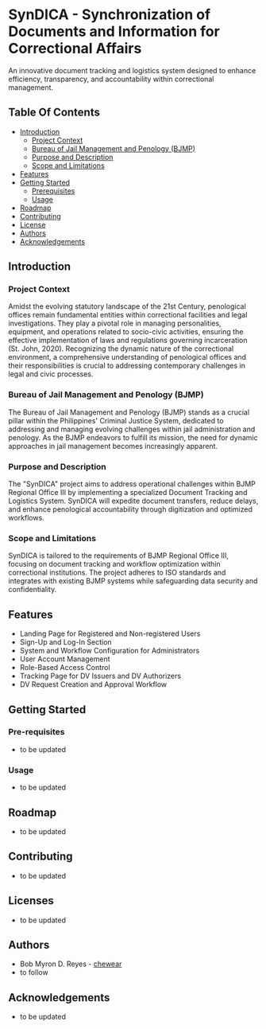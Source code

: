 # SynDICA - Synchronization of Documents and Information for Correctional Affairs

An innovative document tracking and logistics system designed to enhance efficiency, transparency, and accountability within correctional management.


## Table Of Contents
- [Introduction](#introduction)
  - [Project Context](#project-context)
  - [Bureau of Jail Management and Penology (BJMP)](#bjmp)
  - [Purpose and Description](#purpose-and-description)
  - [Scope and Limitations](#scope-and-limitations)
- [Features](#features)
- [Getting Started](#getting-started)
  - [Prerequisites](#prerequisites)
  - [Usage](#usage)
- [Roadmap](#roadmap)
- [Contributing](#contributing)
- [License](#license)
- [Authors](#authors)
- [Acknowledgements](#acknowledgements)

## Introduction

### Project Context

Amidst the evolving statutory landscape of the 21st Century, penological offices remain fundamental entities within correctional facilities and legal investigations. They play a pivotal role in managing personalities, equipment, and operations related to socio-civic activities, ensuring the effective implementation of laws and regulations governing incarceration (St. John, 2020). Recognizing the dynamic nature of the correctional environment, a comprehensive understanding of penological offices and their responsibilities is crucial to addressing contemporary challenges in legal and civic processes.

### Bureau of Jail Management and Penology (BJMP)

The Bureau of Jail Management and Penology (BJMP) stands as a crucial pillar within the Philippines' Criminal Justice System, dedicated to addressing and managing evolving challenges within jail administration and penology. As the BJMP endeavors to fulfill its mission, the need for dynamic approaches in jail management becomes increasingly apparent.

### Purpose and Description

The "SynDICA" project aims to address operational challenges within BJMP Regional Office III by implementing a specialized Document Tracking and Logistics System. SynDICA will expedite document transfers, reduce delays, and enhance penological accountability through digitization and optimized workflows.

### Scope and Limitations

SynDICA is tailored to the requirements of BJMP Regional Office III, focusing on document tracking and workflow optimization within correctional institutions. The project adheres to ISO standards and integrates with existing BJMP systems while safeguarding data security and confidentiality.

## Features

- Landing Page for Registered and Non-registered Users
- Sign-Up and Log-In Section
- System and Workflow Configuration for Administrators
- User Account Management
- Role-Based Access Control
- Tracking Page for DV Issuers and DV Authorizers
- DV Request Creation and Approval Workflow


## Getting Started

### Pre-requisites
- to be updated

### Usage
- to be updated

## Roadmap
- to be updated

## Contributing
- to be updated

## Licenses
- to be updated

## Authors

- Bob Myron D. Reyes - [chewear](https://github.com/chewear)
- to follow

## Acknowledgements
- to be updated


